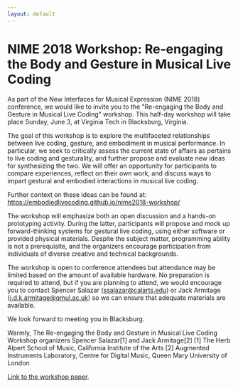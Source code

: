 ```yaml
---
layout: default
---
```


# NIME 2018 Workshop: Re-engaging the Body and Gesture in Musical Live Coding

As part of the New Interfaces for Musical Expression (NIME 2018) conference, we would like to invite you to the "Re-engaging the Body and Gesture in Musical Live Coding" workshop. This half-day workshop will take place Sunday, June 3, at Virginia Tech in Blacksburg, Virginia. 

The goal of this workshop is to explore the multifaceted relationships between live coding, gesture, and embodiment in musical performance. In particular, we seek to critically assess the current state of affairs as pertains to live coding and gesturality, and further propose and evaluate new ideas for synthesizing the two. We will offer an opportunity for participants to compare experiences, reflect on their own work, and discuss ways to impart gestural and embodied interactions in musical live coding.

Further context on these ideas can be found at:
https://embodiedlivecoding.github.io/nime2018-workshop/

The workshop will emphasize both an open discussion and a hands-on prototyping activity. During the latter, participants will propose and mock up forward-thinking systems for gestural live coding, using either software or provided physical materials. Despite the subject matter, programming ability is not a prerequisite, and the organizers encourage participation from individuals of diverse creative and technical backgrounds. 

The workshop is open to conference attendees but attendance may be limited based on the amount of available hardware. No preparation is required to attend, but if you are planning to attend, we would encourage you to contact Spencer Salazar (ssalazar@calarts.edu) or Jack Armitage (j.d.k.armitage@qmul.ac.uk) so we can ensure that adequate materials are available.

We look forward to meeting you in Blacksburg.

Warmly,
The Re-engaging the Body and Gesture in Musical Live Coding Workshop organizers
Spencer Salazar[1] and Jack Armitage[2]
[1] The Herb Alpert School of Music, California Institute of the Arts
[2] Augmented Instruments Laboratory, Centre for Digital Music, Queen Mary University of London

[Link to the workshop paper](./workshop-paper.html).